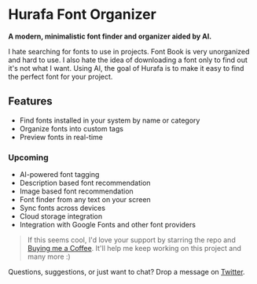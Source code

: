 # Hurafa Font Organizer
**A modern, minimalistic font finder and organizer aided by AI.**

I hate searching for fonts to use in projects. Font Book is very unorganized and hard to use. I also hate the idea of downloading a font only to find out it's not what I want. Using AI, the goal of Hurafa is to make it easy to find the perfect font for your project. 

## Features

- Find fonts installed in your system by name or category
- Organize fonts into custom tags
- Preview fonts in real-time

### Upcoming
- AI-powered font tagging
- Description based font recommendation
- Image based font recommendation
- Font finder from any text on your screen
- Sync fonts across devices
- Cloud storage integration
- Integration with Google Fonts and other font providers

> If this seems cool, I'd love your support by starring the repo and [Buying me a Coffee](https://buymeacoffee.com/mhadi). It'll help me keep working on this project and many more :)

Questions, suggestions, or just want to chat? Drop a message on [Twitter](https://x.com/mhadifilms).